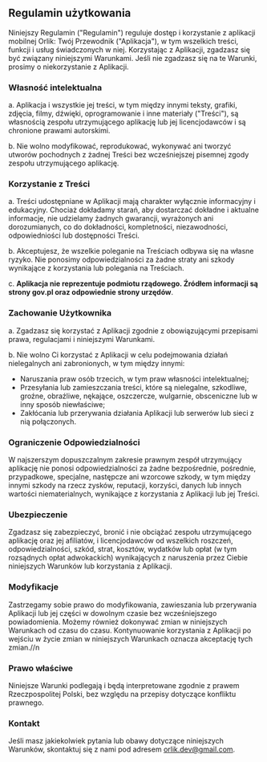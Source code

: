 ## Regulamin użytkowania

Niniejszy Regulamin ("Regulamin") reguluje dostęp i korzystanie z aplikacji mobilnej Orlik: Twój Przewodnik ("Aplikacja"), w tym wszelkich treści, funkcji i usług świadczonych w niej. Korzystając z Aplikacji, zgadzasz się być związany niniejszymi Warunkami. Jeśli nie zgadzasz się na te Warunki, prosimy o niekorzystanie z Aplikacji.

### **Własność intelektualna**

a. Aplikacja i wszystkie jej treści, w tym między innymi teksty, grafiki, zdjęcia, filmy, dźwięki, oprogramowanie i inne materiały ("Treści"), są własnością zespołu utrzymującego aplikację lub jej licencjodawców i są chronione prawami autorskimi.

b. Nie wolno modyfikować, reprodukować, wykonywać ani tworzyć utworów pochodnych z żadnej Treści bez wcześniejszej pisemnej zgody zespołu utrzymującego aplikację.

### **Korzystanie z Treści**

a. Treści udostępniane w Aplikacji mają charakter wyłącznie informacyjny i edukacyjny. Chociaż dokładamy starań, aby dostarczać dokładne i aktualne informacje, nie udzielamy żadnych gwarancji, wyrażonych ani dorozumianych, co do dokładności, kompletności, niezawodności, odpowiedniości lub dostępności Treści.

b. Akceptujesz, że wszelkie poleganie na Treściach odbywa się na własne ryzyko. Nie ponosimy odpowiedzialności za żadne straty ani szkody wynikające z korzystania lub polegania na Treściach.

c. **Aplikacja nie reprezentuje podmiotu rządowego. Źródłem informacji są strony gov.pl oraz odpowiednie strony urzędów**.

### **Zachowanie Użytkownika**

a. Zgadzasz się korzystać z Aplikacji zgodnie z obowiązującymi przepisami prawa, regulacjami i niniejszymi Warunkami.

b. Nie wolno Ci korzystać z Aplikacji w celu podejmowania działań nielegalnych ani zabronionych, w tym między innymi:

   - Naruszania praw osób trzecich, w tym praw własności intelektualnej;
   - Przesyłania lub zamieszczania treści, które są nielegalne, szkodliwe, groźne, obraźliwe, nękające, oszczercze, wulgarnie, obsceniczne lub w inny sposób niewłaściwe;
   - Zakłócania lub przerywania działania Aplikacji lub serwerów lub sieci z nią połączonych.
  
### **Ograniczenie Odpowiedzialności**

W najszerszym dopuszczalnym zakresie prawnym zespół utrzymujący aplikację nie ponosi odpowiedzialności za żadne bezpośrednie, pośrednie, przypadkowe, specjalne, następcze ani wzorcowe szkody, w tym między innymi szkody na rzecz zysków, reputacji, korzyści, danych lub innych wartości niematerialnych, wynikające z korzystania z Aplikacji lub jej Treści.

### **Ubezpieczenie**

Zgadzasz się zabezpieczyć, bronić i nie obciążać zespołu utrzymującego aplikację oraz jej afiliatów, i licencjodawców od wszelkich roszczeń, odpowiedzialności, szkód, strat, kosztów, wydatków lub opłat (w tym rozsądnych opłat adwokackich) wynikających z naruszenia przez Ciebie niniejszych Warunków lub korzystania z Aplikacji.

### **Modyfikacje**

Zastrzegamy sobie prawo do modyfikowania, zawieszania lub przerywania Aplikacji lub jej części w dowolnym czasie bez wcześniejszego powiadomienia. Możemy również dokonywać zmian w niniejszych Warunkach od czasu do czasu. Kontynuowanie korzystania z Aplikacji po wejściu w życie zmian w niniejszych Warunkach oznacza akceptację tych zmian.//n

### **Prawo właściwe**

Niniejsze Warunki podlegają i będą interpretowane zgodnie z prawem Rzeczpospolitej Polski, bez względu na przepisy dotyczące konfliktu prawnego.

### **Kontakt**

Jeśli masz jakiekolwiek pytania lub obawy dotyczące niniejszych Warunków, skontaktuj się z nami pod adresem orlik.dev@gmail.com.
